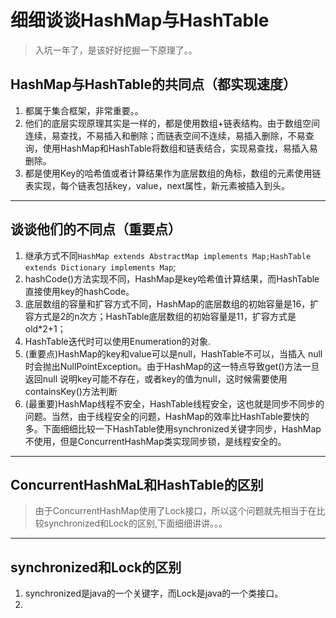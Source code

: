 # 细细谈谈HashMap与HashTable
> 入坑一年了，是该好好挖掘一下原理了。。
## HashMap与HashTable的共同点（都实现速度）
1. 都属于集合框架，非常重要。。
2. 他们的底层实现原理其实是一样的，都是使用数组+链表结构。由于数组空间连续，易查找，不易插入和删除；而链表空间不连续，易插入删除，不易查询，使用HashMap和HashTable将数组和链表结合，实现易查找，易插入易删除。
3. 都是使用Key的哈希值或者计算结果作为底层数组的角标，数组的元素使用链表实现，每个链表包括key，value，next属性，新元素被插入到头。

------------------
## 谈谈他们的不同点（重要点）
1. 继承方式不同`HashMap extends AbstractMap implements Map;HashTable extends Dictionary implements Map`;
2. hashCode()方法实现不同，HashMap是key哈希值计算结果，而HashTable直接使用key的hashCode。
3. 底层数组的容量和扩容方式不同，HashMap的底层数组的初始容量是16，扩容方式是2的n次方；HashTable底层数组的初始容量是11，扩容方式是old*2+1；
4. HashTable迭代时可以使用Enumeration的对象.
5. (重要点)HashMap的key和value可以是null，HashTable不可以，当插入 null时会抛出NullPointException。由于HashMap的这一特点导致get()方法一旦返回null
说明key可能不存在，或者key的值为null，这时候需要使用containsKey()方法判断
6. (最重要)HashMap线程不安全，HashTable线程安全，这也就是同步不同步的问题。当然，由于线程安全的问题，HashMap的效率比HashTable要快的多。下面细细比较一下HashTable使用synchronized关键字同步，HashMap不使用，但是ConcurrentHashMap类实现同步锁，是线程安全的。
-----------------------
## ConcurrentHashMaL和HashTable的区别
> 由于ConcurrentHashMap使用了Lock接口，所以这个问题就先相当于在比较synchronized和Lock的区别,下面细细讲讲。。。
----------
## synchronized和Lock的区别
1. synchronized是java的一个关键字，而Lock是java的一个类接口。
2. 
